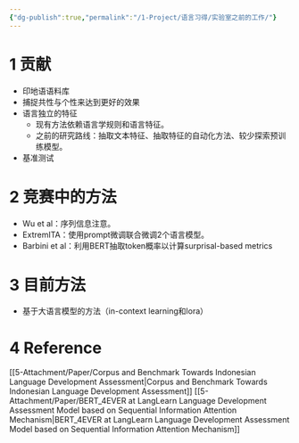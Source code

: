 ```yaml
---
{"dg-publish":true,"permalink":"/1-Project/语言习得/实验室之前的工作/"}
---
```


# 1 贡献
- 印地语语料库
- 捕捉共性与个性来达到更好的效果
- 语言独立的特征
	- 现有方法依赖语言学规则和语言特征。
	- 之前的研究路线：抽取文本特征、抽取特征的自动化方法、较少探索预训练模型。
- 基准测试
# 2 竞赛中的方法
- Wu et al：序列信息注意。
- ExtremITA：使用prompt微调联合微调2个语言模型。
- Barbini et al：利用BERT抽取token概率以计算surprisal-based metrics
# 3 目前方法
- 基于大语言模型的方法（in-context learning和lora）
# 4 Reference
[[5-Attachment/Paper/Corpus and Benchmark Towards Indonesian Language Development Assessment\|Corpus and Benchmark Towards Indonesian Language Development Assessment]]
[[5-Attachment/Paper/BERT_4EVER at LangLearn Language Development Assessment Model based on Sequential Information Attention Mechanism\|BERT_4EVER at LangLearn Language Development Assessment Model based on Sequential Information Attention Mechanism]]